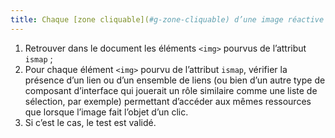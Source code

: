 ```yaml
---
title: Chaque [zone cliquable](#g-zone-cliquable) d’une image réactive côté serveur est-elle doublée d’un mécanisme utilisable quel que soit le dispositif de pointage utilisé et permettant d’accéder à la même destination ?
---
```


1. Retrouver dans le document les éléments `<img>` pourvus de l’attribut `ismap` ;
2. Pour chaque élément `<img>` pourvu de l’attribut `ismap`, vérifier la présence d’un lien ou d’un ensemble de liens (ou bien d’un autre type de composant d’interface qui jouerait un rôle similaire comme une liste de sélection, par exemple) permettant d’accéder aux mêmes ressources que lorsque l’image fait l’objet d’un clic.
3. Si c’est le cas, le test est validé.